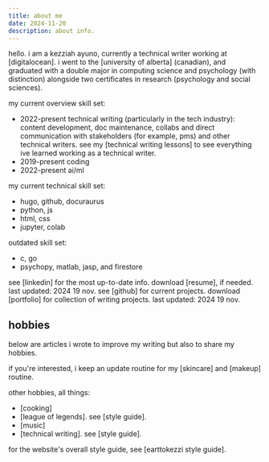 ```yaml
---
title: about me
date: 2024-11-20
description: about info.
---
```


hello. i am a kezziah ayuno, currently a technical writer working at [digitalocean]. i went to the [university of alberta] (canadian), and graduated with a double major in computing science and psychology (with distinction) alongside two certificates in research (psychology and social sciences).

my current overview skill set: 
- 2022-present technical writing (particularly in the tech industry): content development, doc maintenance, collabs and direct communication with stakeholders (for example, pms) and other technical writers. see my [technical writing lessons] to see everything ive learned working as a technical writer.
- 2019-present coding
- 2022-present ai/ml

my current technical skill set:
- hugo, github, docuraurus 
- python, js
- html, css
- jupyter, colab 

outdated skill set:
- c, go
- psychopy, matlab, jasp, and firestore

see [linkedin] for the most up-to-date info. 
download [resume], if needed. last updated: 2024 19 nov.
see [github] for current projects.
download [portfolio] for collection of writing projects. last updated: 2024 19 nov.

## hobbies

below are articles i wrote to improve my writing but also to share my hobbies.

if you're interested, i keep an update routine for my [skincare] and [makeup] routine. 

other hobbies, all things:
- [cooking]
- [league of legends]. see [style guide].
- [music]
- [technical writing]. see [style guide].

for the website's overall style guide, see [earttokezzi style guide].
